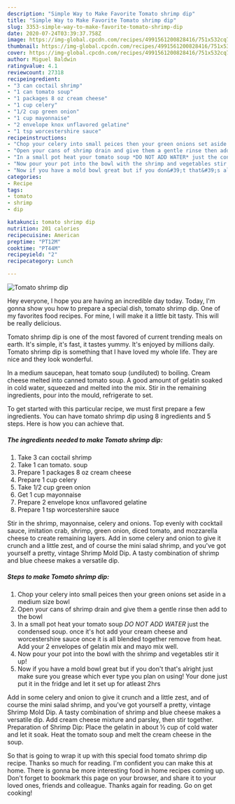 ```yaml
---
description: "Simple Way to Make Favorite Tomato shrimp dip"
title: "Simple Way to Make Favorite Tomato shrimp dip"
slug: 3353-simple-way-to-make-favorite-tomato-shrimp-dip
date: 2020-07-24T03:39:37.758Z
image: https://img-global.cpcdn.com/recipes/4991561200828416/751x532cq70/tomato-shrimp-dip-recipe-main-photo.jpg
thumbnail: https://img-global.cpcdn.com/recipes/4991561200828416/751x532cq70/tomato-shrimp-dip-recipe-main-photo.jpg
cover: https://img-global.cpcdn.com/recipes/4991561200828416/751x532cq70/tomato-shrimp-dip-recipe-main-photo.jpg
author: Miguel Baldwin
ratingvalue: 4.1
reviewcount: 27318
recipeingredient:
- "3 can coctail shrimp"
- "1 can tomato soup"
- "1 packages 8 oz cream cheese"
- "1 cup celery"
- "1/2 cup green onion"
- "1 cup mayonnaise"
- "2 envelope knox unflavored gelatine"
- "1 tsp worcestershire sauce"
recipeinstructions:
- "Chop your celery into small peices then your green onions set aside in a medium size bowl"
- "Open your cans of shrimp drain and give them a gentle rinse then add to the bowl"
- "In a small pot heat your tomato soup *DO NOT ADD WATER* just the condensed soup. once it&#39;s hot add your cream cheese and worcestershire sauce once it is all blended together remove from heat. Add your 2 envelopes of gelatin mix and mayo mix well."
- "Now pour your pot into the bowl with the shrimp and vegetables stir it up!"
- "Now if you have a mold bowl great but if you don&#39;t that&#39;s alright just make sure you grease which ever type you plan on using!  Your done just put it in the fridge and let it set up for atleast 2hrs"
categories:
- Recipe
tags:
- tomato
- shrimp
- dip

katakunci: tomato shrimp dip 
nutrition: 201 calories
recipecuisine: American
preptime: "PT12M"
cooktime: "PT44M"
recipeyield: "2"
recipecategory: Lunch

---
```



![Tomato shrimp dip](https://img-global.cpcdn.com/recipes/4991561200828416/751x532cq70/tomato-shrimp-dip-recipe-main-photo.jpg)

Hey everyone, I hope you are having an incredible day today. Today, I'm gonna show you how to prepare a special dish, tomato shrimp dip. One of my favorites food recipes. For mine, I will make it a little bit tasty. This will be really delicious.

Tomato shrimp dip is one of the most favored of current trending meals on earth. It's simple, it's fast, it tastes yummy. It's enjoyed by millions daily. Tomato shrimp dip is something that I have loved my whole life. They are nice and they look wonderful.

In a medium saucepan, heat tomato soup (undiluted) to boiling. Cream cheese melted into canned tomato soup. A good amount of gelatin soaked in cold water, squeezed and melted into the mix. Stir in the remaining ingredients, pour into the mould, refrigerate to set.


To get started with this particular recipe, we must first prepare a few ingredients. You can have tomato shrimp dip using 8 ingredients and 5 steps. Here is how you can achieve that.

<!--inarticleads1-->

##### The ingredients needed to make Tomato shrimp dip:

1. Take 3 can coctail shrimp
1. Take 1 can tomato. soup
1. Prepare 1 packages 8 oz cream cheese
1. Prepare 1 cup celery
1. Take 1/2 cup green onion
1. Get 1 cup mayonnaise
1. Prepare 2 envelope knox unflavored gelatine
1. Prepare 1 tsp worcestershire sauce


Stir in the shrimp, mayonnaise, celery and onions. Top evenly with cocktail sauce, imitation crab, shrimp, green onion, diced tomato, and mozzarella cheese to create remaining layers. Add in some celery and onion to give it crunch and a little zest, and of course the mini salad shrimp, and you&#39;ve got yourself a pretty, vintage Shrimp Mold Dip. A tasty combination of shrimp and blue cheese makes a versatile dip. 

<!--inarticleads2-->

##### Steps to make Tomato shrimp dip:

1. Chop your celery into small peices then your green onions set aside in a medium size bowl
1. Open your cans of shrimp drain and give them a gentle rinse then add to the bowl
1. In a small pot heat your tomato soup *DO NOT ADD WATER* just the condensed soup. once it&#39;s hot add your cream cheese and worcestershire sauce once it is all blended together remove from heat. Add your 2 envelopes of gelatin mix and mayo mix well.
1. Now pour your pot into the bowl with the shrimp and vegetables stir it up!
1. Now if you have a mold bowl great but if you don&#39;t that&#39;s alright just make sure you grease which ever type you plan on using!  Your done just put it in the fridge and let it set up for atleast 2hrs


Add in some celery and onion to give it crunch and a little zest, and of course the mini salad shrimp, and you&#39;ve got yourself a pretty, vintage Shrimp Mold Dip. A tasty combination of shrimp and blue cheese makes a versatile dip. Add cream cheese mixture and parsley, then stir together. Preparation of Shrimp Dip: Place the gelatin in about ½ cup of cold water and let it soak. Heat the tomato soup and melt the cream cheese in the soup. 

So that is going to wrap it up with this special food tomato shrimp dip recipe. Thanks so much for reading. I'm confident you can make this at home. There is gonna be more interesting food in home recipes coming up. Don't forget to bookmark this page on your browser, and share it to your loved ones, friends and colleague. Thanks again for reading. Go on get cooking!
